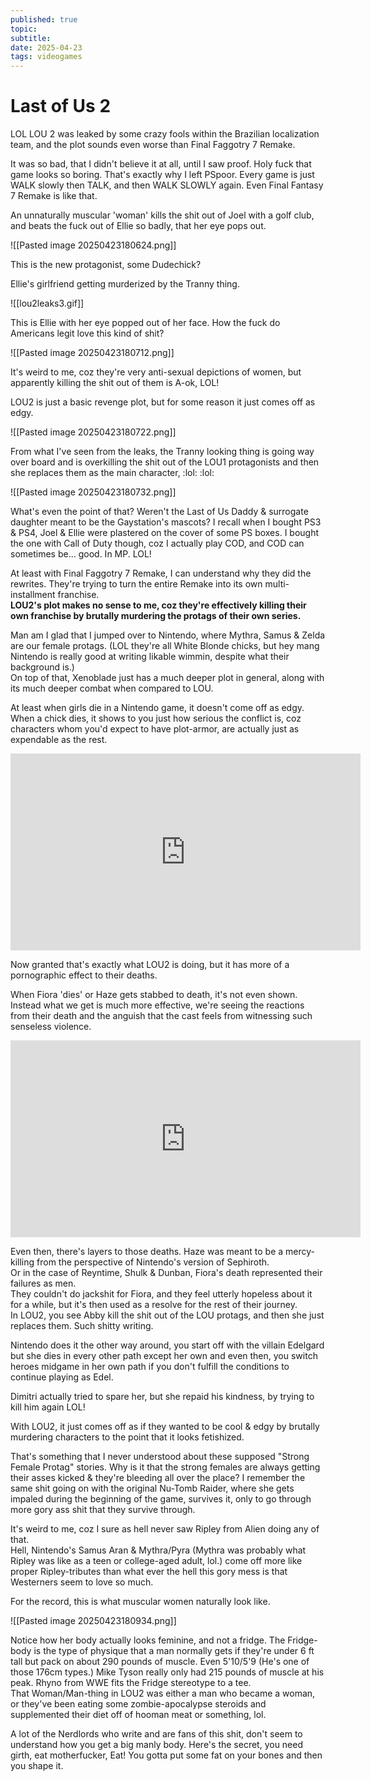 ```yaml
---
published: true
topic: 
subtitle: 
date: 2025-04-23
tags: videogames
---
```

# Last of Us 2

LOL LOU 2 was leaked by some crazy fools within the Brazilian localization team, and the plot sounds even worse than Final Faggotry 7 Remake.  

It was so bad, that I didn't believe it at all, until I saw proof. Holy fuck that game looks so boring. That's exactly why I left PSpoor. Every game is just WALK slowly then TALK, and then WALK SLOWLY again. Even Final Fantasy 7 Remake is like that.

An unnaturally muscular 'woman' kills the shit out of Joel with a golf club, and beats the fuck out of Ellie so badly, that her eye pops out.

![[Pasted image 20250423180624.png]]

This is the new protagonist, some Dudechick?  
  
Ellie's girlfriend getting murderized by the Tranny thing.

![[lou2leaks3.gif]]

This is Ellie with her eye popped out of her face. How the fuck do Americans legit love this kind of shit?

![[Pasted image 20250423180712.png]]

It's weird to me, coz they're very anti-sexual depictions of women, but apparently killing the shit out of them is A-ok, LOL!  
  
LOU2 is just a basic revenge plot, but for some reason it just comes off as edgy.

![[Pasted image 20250423180722.png]]

From what I've seen from the leaks, the Tranny looking thing is going way over board and is overkilling the shit out of the LOU1 protagonists and then she replaces them as the main character, :lol: :lol:

![[Pasted image 20250423180732.png]]

What's even the point of that? Weren't the Last of Us Daddy & surrogate daughter meant to be the Gaystation's mascots? I recall when I bought PS3 & PS4, Joel & Ellie were plastered on the cover of some PS boxes. I bought the one with Call of Duty though, coz I actually play COD, and COD can sometimes be... good. In MP. LOL!  
  
At least with Final Faggotry 7 Remake, I can understand why they did the rewrites. They're trying to turn the entire Remake into its own multi-installment franchise.  
**LOU2's plot makes no sense to me, coz they're effectively killing their own franchise by brutally murdering the protags of their own series.**  
  
Man am I glad that I jumped over to Nintendo, where Mythra, Samus & Zelda are our female protags. (LOL they're all White Blonde chicks, but hey mang Nintendo is really good at writing likable wimmin, despite what their background is.)  
On top of that, Xenoblade just has a much deeper plot in general, along with its much deeper combat when compared to LOU.  
  
At least when girls die in a Nintendo game, it doesn't come off as edgy. When a chick dies, it shows to you just how serious the conflict is, coz characters whom you'd expect to have plot-armor, are actually just as expendable as the rest.

  <iframe width="560" height="315" src="https://www.youtube.com/embed/x-j_wVlOZ3I" 
    title="YouTube video player" frameborder="0" allow="accelerometer; autoplay; 
    clipboard-write; encrypted-media; gyroscope; picture-in-picture; web-share" 
    allowfullscreen>
  </iframe>

Now granted that's exactly what LOU2 is doing, but it has more of a pornographic effect to their deaths.  

When Fiora 'dies' or Haze gets stabbed to death, it's not even shown. Instead what we get is much more effective, we're seeing the reactions from their death and the anguish that the cast feels from witnessing such senseless violence.

<iframe width="560" height="315" src="https://www.youtube.com/embed/A2vMllYljc0" title="YouTube video player" frameborder="0" allow="accelerometer; autoplay; clipboard-write; encrypted-media; gyroscope; picture-in-picture; web-share" allowfullscreen></iframe>

Even then, there's layers to those deaths. Haze was meant to be a mercy-killing from the perspective of Nintendo's version of Sephiroth.  
Or in the case of Reyntime, Shulk & Dunban, Fiora's death represented their failures as men.  
They couldn't do jackshit for Fiora, and they feel utterly hopeless about it for a while, but it's then used as a resolve for the rest of their journey.  
In LOU2, you see Abby kill the shit out of the LOU protags, and then she just replaces them. Such shitty writing.  
  
Nintendo does it the other way around, you start off with the villain Edelgard but she dies in every other path except her own and even then, you switch heroes midgame in her own path if you don't fulfill the conditions to continue playing as Edel.

Dimitri actually tried to spare her, but she repaid his kindness, by trying to kill him again LOL!  

With LOU2, it just comes off as if they wanted to be cool & edgy by brutally murdering characters to the point that it looks fetishized.  

That's something that I never understood about these supposed "Strong Female Protag" stories. Why is it that the strong females are always getting their asses kicked & they're bleeding all over the place? I remember the same shit going on with the original Nu-Tomb Raider, where she gets impaled during the beginning of the game, survives it, only to go through more gory ass shit that they survive through.  

It's weird to me, coz I sure as hell never saw Ripley from Alien doing any of that.  
Hell, Nintendo's Samus Aran & Mythra/Pyra (Mythra was probably what Ripley was like as a teen or college-aged adult, lol.) come off more like proper Ripley-tributes than what ever the hell this gory mess is that Westerners seem to love so much.  

For the record, this is what muscular women naturally look like.

![[Pasted image 20250423180934.png]]

Notice how her body actually looks feminine, and not a fridge. The Fridge-body is the type of physique that a man normally gets if they're under 6 ft tall but pack on about 290 pounds of muscle. Even 5'10/5'9 (He's one of those 176cm types.) Mike Tyson really only had 215 pounds of muscle at his peak. Rhyno from WWE fits the Fridge stereotype to a tee.  
That Woman/Man-thing in LOU2 was either a man who became a woman, or they've been eating some zombie-apocalypse steroids and supplemented their diet off of hooman meat or something, lol.

A lot of the Nerdlords who write and are fans of this shit, don't seem to understand how you get a big manly body. Here's the secret, you need girth, eat motherfucker, Eat! You gotta put some fat on your bones and then you shape it.

